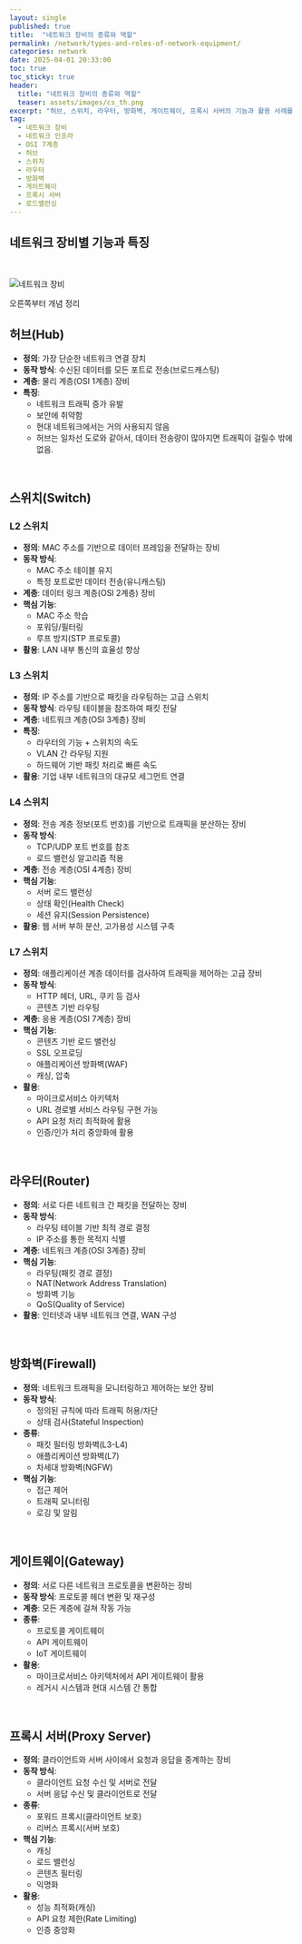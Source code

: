 ```yaml
---
layout: single
published: true
title:  "네트워크 장비의 종류와 역할"
permalink: /network/types-and-roles-of-network-equipment/
categories: network
date: 2025-04-01 20:33:00
toc: true
toc_sticky: true
header:
  title: "네트워크 장비의 종류와 역할"
  teaser: assets/images/cs_th.png
excerpt: "허브, 스위치, 라우터, 방화벽, 게이트웨이, 프록시 서버의 기능과 활용 사례를 정리합니다."
tag:
  - 네트워크 장비
  - 네트워크 인프라
  - OSI 7계층
  - 허브
  - 스위치
  - 라우터
  - 방화벽
  - 게이트웨이
  - 프록시 서버
  - 로드밸런싱
---
```


## 네트워크 장비별 기능과 특징

<br>

![네트워크 장비](https://github.com/user-attachments/assets/c5d6ae58-0ef3-4579-b3b7-c9365a21bacb)

오른쪽부터 개념 정리
<br>

## 허브(Hub)
- **정의**: 가장 단순한 네트워크 연결 장치
- **동작 방식**: 수신된 데이터를 모든 포트로 전송(브로드캐스팅)
- **계층**: 물리 계층(OSI 1계층) 장비
- **특징**: 
  - 네트워크 트래픽 증가 유발
  - 보안에 취약함
  - 현대 네트워크에서는 거의 사용되지 않음
  - 허브는 일차선 도로와 같아서, 데이터 전송량이 많아지면 트래픽이 걸릴수 밖에 없음.

<br>

## 스위치(Switch)
### L2 스위치
- **정의**: MAC 주소를 기반으로 데이터 프레임을 전달하는 장비
- **동작 방식**: 
  - MAC 주소 테이블 유지
  - 특정 포트로만 데이터 전송(유니캐스팅)
- **계층**: 데이터 링크 계층(OSI 2계층) 장비
- **핵심 기능**:
  - MAC 주소 학습
  - 포워딩/필터링
  - 루프 방지(STP 프로토콜)
- **활용**: LAN 내부 통신의 효율성 향상

### L3 스위치
- **정의**: IP 주소를 기반으로 패킷을 라우팅하는 고급 스위치
- **동작 방식**: 라우팅 테이블을 참조하여 패킷 전달
- **계층**: 네트워크 계층(OSI 3계층) 장비
- **특징**:
  - 라우터의 기능 + 스위치의 속도
  - VLAN 간 라우팅 지원
  - 하드웨어 기반 패킷 처리로 빠른 속도
- **활용**: 기업 내부 네트워크의 대규모 세그먼트 연결

### L4 스위치
- **정의**: 전송 계층 정보(포트 번호)를 기반으로 트래픽을 분산하는 장비
- **동작 방식**: 
  - TCP/UDP 포트 번호를 참조
  - 로드 밸런싱 알고리즘 적용
- **계층**: 전송 계층(OSI 4계층) 장비
- **핵심 기능**:
  - 서버 로드 밸런싱
  - 상태 확인(Health Check)
  - 세션 유지(Session Persistence)
- **활용**: 웹 서버 부하 분산, 고가용성 시스템 구축

### L7 스위치
- **정의**: 애플리케이션 계층 데이터를 검사하여 트래픽을 제어하는 고급 장비
- **동작 방식**: 
  - HTTP 헤더, URL, 쿠키 등 검사
  - 콘텐츠 기반 라우팅
- **계층**: 응용 계층(OSI 7계층) 장비
- **핵심 기능**:
  - 콘텐츠 기반 로드 밸런싱
  - SSL 오프로딩
  - 애플리케이션 방화벽(WAF)
  - 캐싱, 압축
- **활용**: 
  - 마이크로서비스 아키텍처
  - URL 경로별 서비스 라우팅 구현 가능
  - API 요청 처리 최적화에 활용
  - 인증/인가 처리 중앙화에 활용

<br>

## 라우터(Router)
- **정의**: 서로 다른 네트워크 간 패킷을 전달하는 장비
- **동작 방식**: 
  - 라우팅 테이블 기반 최적 경로 결정
  - IP 주소를 통한 목적지 식별
- **계층**: 네트워크 계층(OSI 3계층) 장비
- **핵심 기능**:
  - 라우팅(패킷 경로 결정)
  - NAT(Network Address Translation)
  - 방화벽 기능
  - QoS(Quality of Service)
- **활용**: 인터넷과 내부 네트워크 연결, WAN 구성

<br>

## 방화벽(Firewall)
- **정의**: 네트워크 트래픽을 모니터링하고 제어하는 보안 장비
- **동작 방식**: 
  - 정의된 규칙에 따라 트래픽 허용/차단
  - 상태 검사(Stateful Inspection)
- **종류**:
  - 패킷 필터링 방화벽(L3-L4)
  - 애플리케이션 방화벽(L7)
  - 차세대 방화벽(NGFW)
- **핵심 기능**:
  - 접근 제어
  - 트래픽 모니터링
  - 로깅 및 알림

<br>

## 게이트웨이(Gateway)
- **정의**: 서로 다른 네트워크 프로토콜을 변환하는 장비
- **동작 방식**: 프로토콜 헤더 변환 및 재구성
- **계층**: 모든 계층에 걸쳐 작동 가능
- **종류**:
  - 프로토콜 게이트웨이
  - API 게이트웨이
  - IoT 게이트웨이
- **활용**: 
  - 마이크로서비스 아키텍처에서 API 게이트웨이 활용
  - 레거시 시스템과 현대 시스템 간 통합

<br>

## 프록시 서버(Proxy Server)
- **정의**: 클라이언트와 서버 사이에서 요청과 응답을 중계하는 장비
- **동작 방식**: 
  - 클라이언트 요청 수신 및 서버로 전달
  - 서버 응답 수신 및 클라이언트로 전달
- **종류**:
  - 포워드 프록시(클라이언트 보호)
  - 리버스 프록시(서버 보호)
- **핵심 기능**:
  - 캐싱
  - 로드 밸런싱
  - 콘텐츠 필터링
  - 익명화
- **활용**: 
  - 성능 최적화(캐싱)
  - API 요청 제한(Rate Limiting)
  - 인증 중앙화